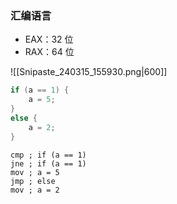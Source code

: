 ### 汇编语言

- EAX：32 位
- RAX：64 位

![[Snipaste_240315_155930.png|600]]

```c
if (a == 1) {
	a = 5;
}
else {
	a = 2;
}
```

```asmatmel
cmp ; if (a == 1)
jne ; if (a == 1)
mov ; a = 5
jmp ; else
mov ; a = 2
```